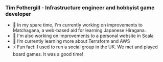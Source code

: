 ### Tim Fothergill - Infrastructure engineer and hobbyist game developer

<!--
**TimothyFothergill/TimothyFothergill** is a ✨ _special_ ✨ repository because its `README.md` (this file) appears on your GitHub profile.

Here are some ideas to get you started:

- 🔭 I’m currently working on ...
- 🌱 I’m currently learning ...
- 👯 I’m looking to collaborate on ...
- 🤔 I’m looking for help with ...
- 💬 Ask me about ...
- 📫 How to reach me: ...
- 😄 Pronouns: ...
- ⚡ Fun fact: ...
-->

- 🔭 In my spare time, I'm currently working on improvements to Matchagana, a web-based aid for learning Japanese Hiragana.
- 🔭 I'm also working on improvements to a personal website in Scala
- 🌱 I’m currently learning more about Terraform and AWS
- ⚡ Fun fact: I used to run a social group in the UK. We met and played board games. It was a good time!
